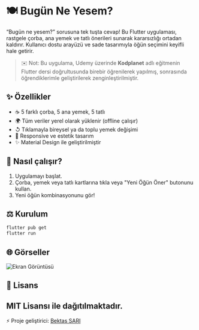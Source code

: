 # 🍽️ Bugün Ne Yesem?

“Bugün ne yesem?” sorusuna tek tuşta cevap! Bu Flutter uygulaması, rastgele çorba, ana yemek ve tatlı önerileri sunarak kararsızlığı ortadan kaldırır. Kullanıcı dostu arayüzü ve sade tasarımıyla öğün seçimini keyifli hale getirir.

> ✉️ Not: Bu uygulama, Udemy üzerinde **Kodplanet** adlı eğitmenin Flutter dersi doğrultusunda birebir öğrenilerek yapılmış, sonrasında öğrendiklerimle geliştirilerek zenginleştirilmiştir.

## ✨ Özellikler

- ☕️ 5 farklı çorba, 5 ana yemek, 5 tatlı
- 🌍 Tüm veriler yerel olarak yüklenir (offline çalışır)
- ↺ Tıklamayla bireysel ya da toplu yemek değişimi
- 📅 Responsive ve estetik tasarım
- ✨ Material Design ile geliştirilmiştir

## 💪 Nasıl çalışır?

1. Uygulamayı başlat.
2. Çorba, yemek veya tatlı kartlarına tıkla veya "Yeni Öğün Öner" butonunu kullan.
3. Yeni öğün kombinasyonunu gör!

## ⚖️ Kurulum

```bash
flutter pub get
flutter run
```

## 🌐 Görseller

![Ekran Görüntüsü](assets/screenshots/sample.png)

## 📄 Lisans

MIT Lisansı ile dağıtılmaktadır. 
---

⚡ Proje geliştirici: [Bektas SARI](https://github.com/bektas-sari)



